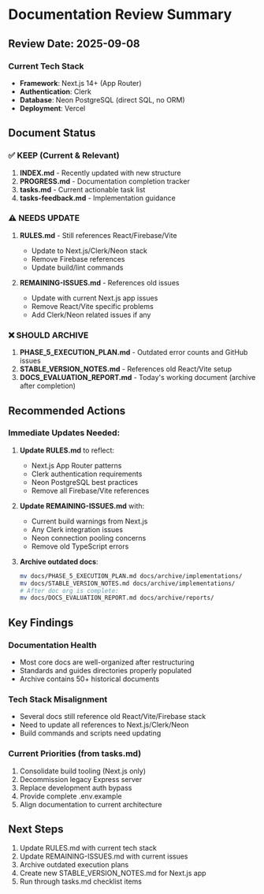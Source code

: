 # Documentation Review Summary

## Review Date: 2025-09-08

### Current Tech Stack
- **Framework**: Next.js 14+ (App Router)
- **Authentication**: Clerk
- **Database**: Neon PostgreSQL (direct SQL, no ORM)
- **Deployment**: Vercel

## Document Status

### ✅ KEEP (Current & Relevant)
1. **INDEX.md** - Recently updated with new structure
2. **PROGRESS.md** - Documentation completion tracker
3. **tasks.md** - Current actionable task list
4. **tasks-feedback.md** - Implementation guidance

### ⚠️ NEEDS UPDATE
1. **RULES.md** - Still references React/Firebase/Vite
   - Update to Next.js/Clerk/Neon stack
   - Remove Firebase references
   - Update build/lint commands

2. **REMAINING-ISSUES.md** - References old issues
   - Update with current Next.js app issues
   - Remove React/Vite specific problems
   - Add Clerk/Neon related issues if any

### ❌ SHOULD ARCHIVE
1. **PHASE_5_EXECUTION_PLAN.md** - Outdated error counts and GitHub issues
2. **STABLE_VERSION_NOTES.md** - References old React/Vite setup
3. **DOCS_EVALUATION_REPORT.md** - Today's working document (archive after completion)

## Recommended Actions

### Immediate Updates Needed:

1. **Update RULES.md** to reflect:
   - Next.js App Router patterns
   - Clerk authentication requirements
   - Neon PostgreSQL best practices
   - Remove all Firebase/Vite references

2. **Update REMAINING-ISSUES.md** with:
   - Current build warnings from Next.js
   - Any Clerk integration issues
   - Neon connection pooling concerns
   - Remove old TypeScript errors

3. **Archive outdated docs**:
   ```bash
   mv docs/PHASE_5_EXECUTION_PLAN.md docs/archive/implementations/
   mv docs/STABLE_VERSION_NOTES.md docs/archive/implementations/
   # After doc org is complete:
   mv docs/DOCS_EVALUATION_REPORT.md docs/archive/reports/
   ```

## Key Findings

### Documentation Health
- Most core docs are well-organized after restructuring
- Standards and guides directories properly populated
- Archive contains 50+ historical documents

### Tech Stack Misalignment
- Several docs still reference old React/Vite/Firebase stack
- Need to update all references to Next.js/Clerk/Neon
- Build commands and scripts need updating

### Current Priorities (from tasks.md)
1. Consolidate build tooling (Next.js only)
2. Decommission legacy Express server
3. Replace development auth bypass
4. Provide complete .env.example
5. Align documentation to current architecture

## Next Steps
1. Update RULES.md with current tech stack
2. Update REMAINING-ISSUES.md with current issues
3. Archive outdated execution plans
4. Create new STABLE_VERSION_NOTES.md for Next.js app
5. Run through tasks.md checklist items